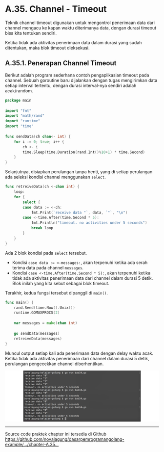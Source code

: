 # A.35. Channel - Timeout

Teknik channel timeout digunakan untuk mengontrol penerimaan data dari channel mengacu ke kapan waktu diterimanya data, dengan durasi timeout bisa kita tentukan sendiri.

Ketika tidak ada aktivitas penerimaan data dalam durasi yang sudah ditentukan, maka blok timeout dieksekusi.

## A.35.1. Penerapan Channel Timeout

Berikut adalah program sederhana contoh pengaplikasian timeout pada channel. Sebuah goroutine baru dijalankan dengan tugas mengirimkan data setiap interval tertentu, dengan durasi interval-nya sendiri adalah acak/random.

```go
package main

import "fmt"
import "math/rand"
import "runtime"
import "time"

func sendData(ch chan<- int) {
    for i := 0; true; i++ {
        ch <- i
        time.Sleep(time.Duration(rand.Int()%10+1) * time.Second)
    }
}
```

Selanjutnya, disiapkan perulangan tanpa henti, yang di setiap perulangan ada seleksi kondisi channel menggunakan `select`.

```go
func retreiveData(ch <-chan int) {
    loop:
    for {
        select {
        case data := <-ch:
            fmt.Print(`receive data "`, data, `"`, "\n")
        case <-time.After(time.Second * 5):
            fmt.Println("timeout. no activities under 5 seconds")
            break loop
        }
    }
}
```

Ada 2 blok kondisi pada `select` tersebut.

 - Kondisi `case data := <-messages:`, akan terpenuhi ketika ada serah terima data pada channel `messages`.
 - Kondisi `case <-time.After(time.Second * 5):`, akan terpenuhi ketika tidak ada aktivitas penerimaan data dari channel dalam durasi 5 detik. Blok inilah yang kita sebut sebagai blok timeout.

Terakhir, kedua fungsi tersebut dipanggil di `main()`.

```go
func main() {
    rand.Seed(time.Now().Unix())
    runtime.GOMAXPROCS(2)

    var messages = make(chan int)

    go sendData(messages)
    retreiveData(messages)
}
```

Muncul output setiap kali ada penerimaan data dengan delay waktu acak. Ketika tidak ada aktivitas penerimaan dari channel dalam durasi 5 detik, perulangan pengecekkan channel diberhentikan.

![Channel timeout](images/A_channel_timeout_1_channel_delay.png)

---

<div class="source-code-link">
    <div class="source-code-link-message">Source code praktek chapter ini tersedia di Github</div>
    <a href="https://github.com/novalagung/dasarpemrogramangolang-example/tree/master/chapter-A.35-channel-timeout">https://github.com/novalagung/dasarpemrogramangolang-example/.../chapter-A.35...</a>
</div>
